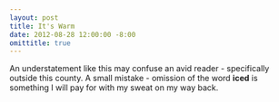 ```yaml
---
layout: post
title: It's Warm
date: 2012-08-28 12:00:00 -8:00
omittitle: true
---
```


An understatement like this may confuse an avid reader - specifically outside this county. A small mistake - omission of the word **iced** is something I will pay for with my sweat on my way back.
